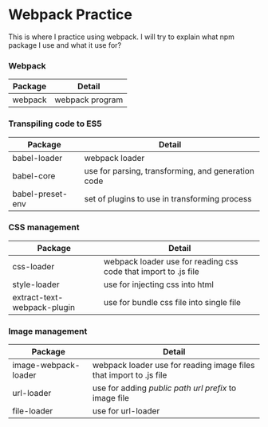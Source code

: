 # Webpack Practice
This is where I practice using webpack. I will try to explain what npm package I use and what it use for?


### Webpack
| Package | Detail |
| - | - |
| webpack | webpack program |


### Transpiling code to ES5
| Package | Detail |
| - | - |
| babel-loader | webpack loader |
| babel-core | use for parsing, transforming, and generation code |
| babel-preset-env | set of plugins to use in transforming process |


### CSS management
| Package | Detail |
| - | - |
| css-loader | webpack loader use for reading css code that import to .js file |
| style-loader | use for injecting css into html |
| extract-text-webpack-plugin | use for bundle css file into single file |


### Image management
| Package | Detail |
| - | - |
| image-webpack-loader | webpack loader use for reading image files that import to .js file  |
| url-loader | use for adding _public path url prefix_ to image file |
| file-loader | use for url-loader |
